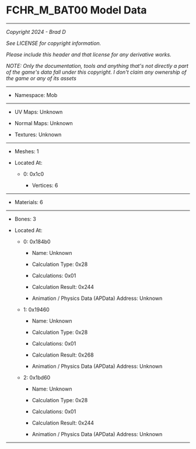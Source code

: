 # FCHR_M_BAT00 Model Data

---

*Copyright 2024 - Brad D*

*See LICENSE for copyright information.*

*Please include this header and that license for any derivative works.*

*NOTE: Only the documentation, tools and anything that's not directly a part of the game's data fall under this copyright. I don't claim any ownership of the game or any of its assets*

---

* Namespace: Mob

---

* UV Maps: Unknown

* Normal Maps: Unknown

* Textures: Unknown

---

* Meshes: 1

* Located At:

  * 0: 0x1c0

    * Vertices: 6

---

* Materials: 6

---

* Bones: 3

* Located At:

  * 0: 0x184b0

    * Name: Unknown

    * Calculation Type: 0x28

    * Calculations: 0x01

    * Calculation Result: 0x244

    * Animation / Physics Data (APData) Address: Unknown

  * 1: 0x19460

    * Name: Unknown

    * Calculation Type: 0x28

    * Calculations: 0x01

    * Calculation Result: 0x268

    * Animation / Physics Data (APData) Address: Unknown

  * 2: 0x1bd60

    * Name: Unknown

    * Calculation Type: 0x28

    * Calculations: 0x01

    * Calculation Result: 0x244

    * Animation / Physics Data (APData) Address: Unknown

---

